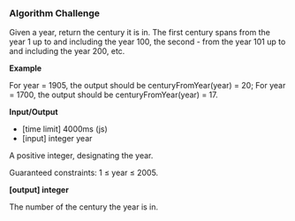 ### Algorithm Challenge

Given a year, return the century it is in. The first century spans from the year 1 up to and including the year 100, the second - from the year 101 up to and including the year 200, etc.

**Example**

For year = 1905, the output should be
centuryFromYear(year) = 20;
For year = 1700, the output should be
centuryFromYear(year) = 17.

**Input/Output**

- [time limit] 4000ms (js)
- [input] integer year

A positive integer, designating the year.

Guaranteed constraints:
1 ≤ year ≤ 2005.

**[output] integer**

The number of the century the year is in.
